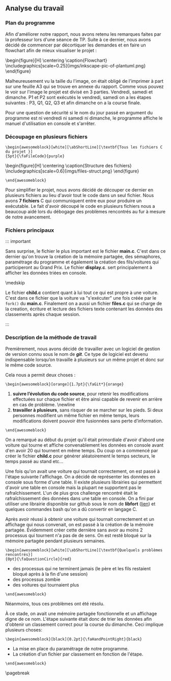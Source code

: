 Analyse du travail
------------------

### Plan du programme 

Afin d'améliorer notre rapport, nous avons retenu les remarques faites par la professeur lors d'une séance de TP. 
Suite à ce dernier, nous avons décidé de commencer par décortiquer les demandes et en faire un flowchart afin 
de mieux visualiser le projet : 

\begin{figure}[H]
\centering
\caption{Flowchart}
\includegraphics[scale=0.25]{imgs/inkscape-pic-of-plantuml.png}
\end{figure}

Malheureusement vu la taille du l'image, on était obligé de l'imprimer à part sur une feuille A3 qui se trouve en annexe 
du rapport. Comme vous pouvez le voir sur l'image le projet est divisé en 3 parties. Vendredi, samedi et dimanche. 
P1 et P2 sont exécutés le vendredi, samedi on a les étapes suivantes : P3, Q1, Q2, Q3 et afin dimanche on a la course finale.

Pour une question de sécurité si le nom du jour passé en argument du programme est ni vendredi ni samedi ni dimanche, 
le programme affiche le manuel d'utilisation en console et s'arrêter. 
 
### Découpage en plusieurs fichiers 

```{=latex}
\begin{awesomeblock}[white][\abShortLine][\textbf{Tous les fichiers C du projet }] 
{5pt}{\faFileCode}{purple}
```

\begin{figure}[H]
\centering
\caption{Structure des fichiers}
\includegraphics[scale=0.6]{imgs/files-struct.png}
\end{figure}

```{=latex}
\end{awesomeblock}
```

Pour simplifier le projet, nous avons décidé de découper ce dernier en plusieurs fichiers au lieu d'avoir tout le code dans un 
seul fichier. Nous avons **7 fichiers** C qui communiquent entre eux pour produire un exécutable. Le fait d'avoir découpé le 
code en plusieurs fichiers nous a beaucoup aidé lors du débogage des problèmes rencontrés au fur à mesure de notre avancement.

### Fichiers principaux 

::: important

Sans surprise, le fichier le plus important est le fichier **main.c**. C'est dans ce dernier qu'on trouve la création 
de la mémoire partagée, des sémaphores, paramétrage du programme et également la création des fils/voitures qui participeront 
au Grand Prix. Le fichier **display.c**. sert principalement à afficher les données triées en console. 

\medskip

Le fichier **child.c** contient quant à lui tout ce qui est propre à une voiture. C'est dans ce fichier que la voiture va "s'exécuter" 
une fois créée par le `fork()` du **main.c**. Finalement on a aussi un fichier **files.c** qui se charge de la creation, écriture 
et lecture des fichiers texte contenant les données des classements après chaque session. 

:::
 
### Description de la méthode de travail 

Premièrement, nous avons décidé de travailler avec un logiciel de gestion de version connu sous le nom de 
**_git_**. Ce type de logiciel est devenu indispensable lorsqu’on travaille à plusieurs sur un même projet et donc sur 
le même code source. 

Cela nous a permit deux choses : 

```{=latex}
\begin{awesomeblock}[orange]{1.7pt}{\faGit*}{orange} 
```

 1. **suivre l’évolution du code source**, pour retenir les modifications effectuées sur chaque fichier et être 
   ainsi capable de revenir en arrière en cas de problème. 
\newline 
 2. **travailler à plusieurs**, sans risquer de se marcher sur les pieds. Si deux personnes modifient un même fichier en même 
   temps, leurs modifications doivent pouvoir être fusionnées sans perte d’information.
   
```{=latex}
\end{awesomeblock}
```

On a remarqué au début du projet qu'il était primordiale d'avoir d'abord une voiture qui tourne et affiche convenablement les données 
en console avant d'en avoir 20 qui tournent en même temps. Du coup on a commencé par créer le fichier **child.c** pour 
générer aléatoirement le temps secteurs, le temps passé au stand etc...

Une fois qu'on avait une voiture qui tournait correctement, on est passé à l'étape suivante l'affichage. On a décidé de 
représenter les données en console sous forme d'une table. Il existe plusieurs librairies qui permettent d'avoir une 
table en console mais la plupart ne supportent pas le rafraîchissement. L'un de plus gros challenge rencontré était le rafraîchissement 
des données dans une table en console. On a fini par utiliser une librairie disponible sur github sous le nom 
de **libfort** ([lien](https://github.com/seleznevae/libfort "github de libfort")) et quelques commandes bash qu'on a dû convertir 
en langage C.

Après avoir réussi à obtenir une voiture qui tournait correctement et un affichage qui nous convenait, on est passé 
à la création de la mémoire partagée. Évidemment créer cette dernière sans avoir au moins 2 processus qui tournent n'a pas de 
de sens. On est resté bloqué sur la mémoire partagée pendant plusieurs semaines. 

```{=latex}
\begin{awesomeblock}[white][\abShortLine][\textbf{Quelquels problèmes rencontrés}]
{0pt}{\faQuestionCircle}{red} 
```

* des processus qui ne terminent jamais (le père et les fils restaient bloqué après à la fin d'une session)
* des processus zombie
* des voitures qui tournaient plus

```{=latex}
\end{awesomeblock}
``` 

Néanmoins, tous ces problèmes ont été résolu. 

À ce stade, on avait une mémoire partagée fonctionnelle et un affichage digne de ce nom. L'étape suivante était donc de trier 
les données afin d'obtenir un classement correct pour la course du dimanche. Ceci implique plusieurs choses: 

```{=latex}
\begin{awesomeblock}[black]{0.2pt}{\faHandPointRight}{black}  
```

* La mise en place du paramétrage de notre programme.
* La création d'un fichier par classement en fonction de l'étape.  

```{=latex}
\end{awesomeblock}
```

\pagebreak